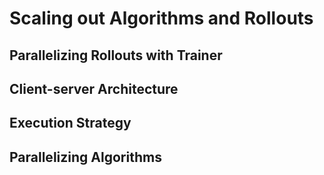 # Scaling out Algorithms and Rollouts

## Parallelizing Rollouts with Trainer

## Client-server Architecture

## Execution Strategy

## Parallelizing Algorithms
